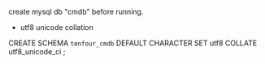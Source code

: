 create mysql db "cmdb" before running.
- utf8 unicode collation

CREATE SCHEMA `tenfour_cmdb` DEFAULT CHARACTER SET utf8 COLLATE utf8_unicode_ci ;

